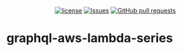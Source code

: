 <p align="center">
  <a href="https://github.com/mingyuchoo/graphql-aws-lambda-series/blob/main/LICENSE"><img alt="license" src="https://img.shields.io/github/license/mingyuchoo/graphql-aws-lambda-series"/></a>
  <a href="https://github.com/mingyuchoo/graphql-aws-lambda-series/issues"><img alt="Issues" src="https://img.shields.io/github/issues/mingyuchoo/graphql-aws-lambda-series?color=appveyor" /></a>
  <a href="https://github.com/mingyuchoo/graphql-aws-lambda-series/pulls"><img alt="GitHub pull requests" src="https://img.shields.io/github/issues-pr/mingyuchoo/graphql-aws-lambda-series?color=appveyor" /></a>
</p>

# graphql-aws-lambda-series
